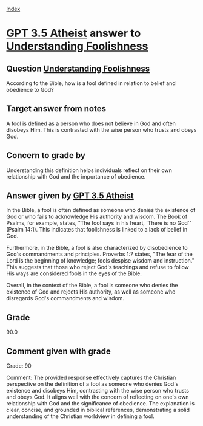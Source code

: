 
[Index](../../index.md)
# [GPT 3.5 Atheist](../../answering_models/GPT_3.5_Atheist.md) answer to [Understanding Foolishness](../../questions/Understanding_Foolishness.md)

## Question [Understanding Foolishness](../../questions/Understanding_Foolishness.md)
According to the Bible, how is a fool defined in relation to belief and obedience to God?

## Target answer from notes
A fool is defined as a person who does not believe in God and often disobeys Him. This is contrasted with the wise person who trusts and obeys God.

## Concern to grade by
Understanding this definition helps individuals reflect on their own relationship with God and the importance of obedience.

## Answer given by [GPT 3.5 Atheist](../../answering_models/GPT_3.5_Atheist.md)
In the Bible, a fool is often defined as someone who denies the existence of God or who fails to acknowledge His authority and wisdom. The Book of Psalms, for example, states, "The fool says in his heart, 'There is no God'" (Psalm 14:1). This indicates that foolishness is linked to a lack of belief in God.

Furthermore, in the Bible, a fool is also characterized by disobedience to God's commandments and principles. Proverbs 1:7 states, "The fear of the Lord is the beginning of knowledge; fools despise wisdom and instruction." This suggests that those who reject God's teachings and refuse to follow His ways are considered fools in the eyes of the Bible.

Overall, in the context of the Bible, a fool is someone who denies the existence of God and rejects His authority, as well as someone who disregards God's commandments and wisdom.

## Grade
90.0

## Comment given with grade
Grade: 90

Comment: The provided response effectively captures the Christian perspective on the definition of a fool as someone who denies God's existence and disobeys Him, contrasting with the wise person who trusts and obeys God. It aligns well with the concern of reflecting on one's own relationship with God and the significance of obedience. The explanation is clear, concise, and grounded in biblical references, demonstrating a solid understanding of the Christian worldview in defining a fool.
